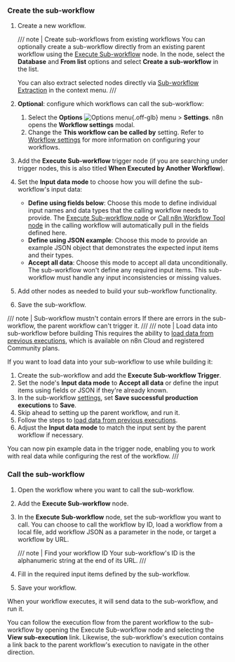 ### Create the sub-workflow


1. Create a new workflow.

    /// note | Create sub-workflows from existing workflows
    You can optionally create a sub-workflow directly from an existing parent workflow using the [Execute Sub-workflow](/integrations/builtin/core-nodes/n8n-nodes-base.executeworkflow.md) node. In the node, select the **Database** and **From list** options and select **Create a sub-workflow** in the list.

	You can also extract selected nodes directly via [Sub-workflow Extraction](/workflows/subworkflow-extraction.md) in the context menu.
    ///

1. **Optional**: configure which workflows can call the sub-workflow:
	1. Select the **Options** <span class="inline-image">![Options menu](/_images/common-icons/three-dot-options-menu.png){.off-glb}</span> menu > **Settings**. n8n opens the **Workflow settings** modal.
	1. Change the **This workflow can be called by** setting.	Refer to [Workflow settings](/workflows/settings.md) for more information on configuring your workflows.
1. Add the **Execute Sub-workflow** trigger node (if you are searching under trigger nodes, this is also titled **When Executed by Another Workflow**).
1. Set the **Input data mode** to choose how you will define the sub-workflow's input data:
	* **Define using fields below**: Choose this mode to define individual input names and data types that the calling workflow needs to provide. The [Execute Sub-workflow node](/integrations/builtin/core-nodes/n8n-nodes-base.executeworkflow.md) or [Call n8n Workflow Tool node](/integrations/builtin/cluster-nodes/sub-nodes/n8n-nodes-langchain.toolworkflow.md) in the calling workflow will automatically pull in the fields defined here.
	* **Define using JSON example**: Choose this mode to provide an example JSON object that demonstrates the expected input items and their types.
	* **Accept all data**: Choose this mode to accept all data unconditionally. The sub-workflow won't define any required input items. This sub-workflow must handle any input inconsistencies or missing values.
1. Add other nodes as needed to build your sub-workflow functionality.
1. Save the sub-workflow.

/// note | Sub-workflow mustn't contain errors
If there are errors in the sub-workflow, the parent workflow can't trigger it.
///
/// note | Load data into sub-workflow before building
This requires the ability to [load data from previous executions](/workflows/executions/debug.md), which is available on n8n Cloud and registered Community plans.

If you want to load data into your sub-workflow to use while building it:

1. Create the sub-workflow and add the **Execute Sub-workflow Trigger**. 
1. Set the node's **Input data mode** to **Accept all data** or define the input items using fields or JSON if they're already known.
1. In the sub-workflow [settings](/workflows/settings.md), set **Save successful production executions** to **Save**. 
1. Skip ahead to setting up the parent workflow, and run it.
1. Follow the steps to [load data from previous executions](/workflows/executions/debug.md).
1. Adjust the **Input data mode** to match the input sent by the parent workflow if necessary.

You can now pin example data in the trigger node, enabling you to work with real data while configuring the rest of the workflow.
///


### Call the sub-workflow

1. Open the workflow where you want to call the sub-workflow.
1. Add the **Execute Sub-workflow** node.
1. In the **Execute Sub-workflow** node, set the sub-workflow you want to call. You can choose to call the workflow by ID, load a workflow from a local file, add workflow JSON as a parameter in the node, or target a workflow by URL.

    /// note | Find your workflow ID
    Your sub-workflow's ID is the alphanumeric string at the end of its URL.
    ///

1. Fill in the required input items defined by the sub-workflow.
1. Save your workflow.

When your workflow executes, it will send data to the sub-workflow, and run it.

You can follow the execution flow from the parent workflow to the sub-workflow by opening the Execute Sub-workflow node and selecting the **View sub-execution** link. Likewise, the sub-workflow's execution contains a link back to the parent workflow's execution to navigate in the other direction.
